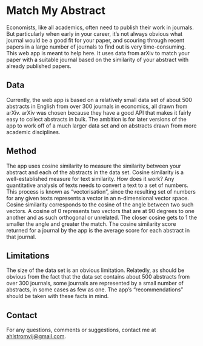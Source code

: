 # Match My Abstract

Economists, like all academics, often need to publish their work in journals. But particularly when early in your career, it’s not always obvious what journal would be a good fit for your paper, and scouring through recent papers in a large number of journals to find out is very time-consuming. This web app is meant to help here. It uses data from arXiv to match your paper with a suitable journal based on the similarity of your abstract with already published papers.

## Data
Currently, the web app is based on a relatively small data set of about 500 abstracts in English from over 300 journals in economics, all drawn from arXiv. arXiv was chosen because they have a good API that makes it fairly easy to collect abstracts in bulk. The ambition is for later versions of the app to work off of a much larger data set and on abstracts drawn from more academic disciplines.

## Method
The app uses cosine similarity to measure the similarity between your abstract and each of the abstracts in the data set. Cosine similarity is a well-established measure for text similarity. How does it work? Any quantitative analysis of texts needs to convert a text to a set of numbers. This process is known as “vectorisation”, since the resulting set of numbers for any given texts represents a vector in an n-dimensional vector space. Cosine similarity corresponds to the cosine of the angle between two such vectors. A cosine of 0 represents two vectors that are at 90 degrees to one another and as such orthogonal or unrelated. The closer cosine gets to 1 the smaller the angle and greater the match. The cosine similarity score returned for a journal by the app is the average score for each abstract in that journal.

## Limitations
The size of the data set is an obvious limitation. Relatedly, as should be obvious from the fact that the data set contains about 500 abstracts from over 300 journals, some journals are represented by a small number of abstracts, in some cases as few as one. The app’s “recommendations” should be taken with these facts in mind.

## Contact
For any questions, comments or suggestions, contact me at ahlstromvij@gmail.com. 
